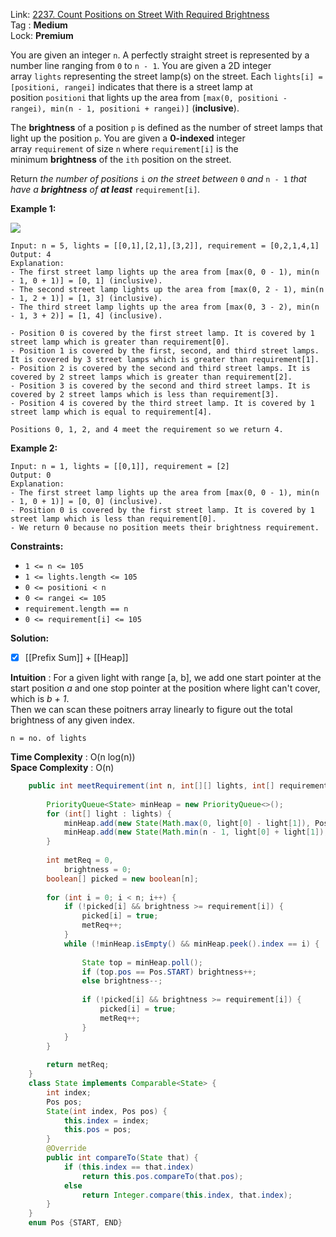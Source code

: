 Link: [2237. Count Positions on Street With Required Brightness](https://leetcode.com/problems/count-positions-on-street-with-required-brightness/) <br>
Tag : **Medium**<br>
Lock: **Premium**

You are given an integer `n`. A perfectly straight street is represented by a number line ranging from `0` to `n - 1`. You are given a 2D integer array `lights` representing the street lamp(s) on the street. Each `lights[i] = [positioni, rangei]` indicates that there is a street lamp at position `positioni` that lights up the area from `[max(0, positioni - rangei), min(n - 1, positioni + rangei)]` (**inclusive**).

The **brightness** of a position `p` is defined as the number of street lamps that light up the position `p`. You are given a **0-indexed** integer array `requirement` of size `n` where `requirement[i]` is the minimum **brightness** of the `ith` position on the street.

Return _the number of positions_ `i` _on the street between_ `0` _and_ `n - 1` _that have a **brightness**_ _of **at least**_ `requirement[i]`_._

**Example 1:**

![](https://assets.leetcode.com/uploads/2022/04/11/screenshot-2022-04-11-at-22-24-43-diagramdrawio-diagramsnet.png)
```
Input: n = 5, lights = [[0,1],[2,1],[3,2]], requirement = [0,2,1,4,1]
Output: 4
Explanation:
- The first street lamp lights up the area from [max(0, 0 - 1), min(n - 1, 0 + 1)] = [0, 1] (inclusive).
- The second street lamp lights up the area from [max(0, 2 - 1), min(n - 1, 2 + 1)] = [1, 3] (inclusive).
- The third street lamp lights up the area from [max(0, 3 - 2), min(n - 1, 3 + 2)] = [1, 4] (inclusive).

- Position 0 is covered by the first street lamp. It is covered by 1 street lamp which is greater than requirement[0].
- Position 1 is covered by the first, second, and third street lamps. It is covered by 3 street lamps which is greater than requirement[1].
- Position 2 is covered by the second and third street lamps. It is covered by 2 street lamps which is greater than requirement[2].
- Position 3 is covered by the second and third street lamps. It is covered by 2 street lamps which is less than requirement[3].
- Position 4 is covered by the third street lamp. It is covered by 1 street lamp which is equal to requirement[4].

Positions 0, 1, 2, and 4 meet the requirement so we return 4.
```

**Example 2:**
```
Input: n = 1, lights = [[0,1]], requirement = [2]
Output: 0
Explanation:
- The first street lamp lights up the area from [max(0, 0 - 1), min(n - 1, 0 + 1)] = [0, 0] (inclusive).
- Position 0 is covered by the first street lamp. It is covered by 1 street lamp which is less than requirement[0].
- We return 0 because no position meets their brightness requirement.
```

**Constraints:**
-   `1 <= n <= 105`
-   `1 <= lights.length <= 105`
-   `0 <= positioni < n`
-   `0 <= rangei <= 105`
-   `requirement.length == n`
-   `0 <= requirement[i] <= 105`

**Solution:**

- [x] [[Prefix Sum]] + [[Heap]]

**Intuition** :
For a given light with range [a, b], we add one start pointer at the start position _a_ and one stop pointer at the position where light can't cover, which is _b + 1_.  
Then we can scan these poitners array linearly to figure out the total brightness of any given index.

```
n = no. of lights
```
**Time Complexity** : O(n log(n))<br>
**Space Complexity** : O(n)

```java
    public int meetRequirement(int n, int[][] lights, int[] requirement) {
        
        PriorityQueue<State> minHeap = new PriorityQueue<>();
        for (int[] light : lights) {
            minHeap.add(new State(Math.max(0, light[0] - light[1]), Pos.START));
            minHeap.add(new State(Math.min(n - 1, light[0] + light[1]), Pos.END));
        }
        
        int metReq = 0, 
            brightness = 0;
        boolean[] picked = new boolean[n];
        
        for (int i = 0; i < n; i++) {
            if (!picked[i] && brightness >= requirement[i]) {
                picked[i] = true;
                metReq++;
            }
            while (!minHeap.isEmpty() && minHeap.peek().index == i) {
                
                State top = minHeap.poll();
                if (top.pos == Pos.START) brightness++;
                else brightness--;
                
                if (!picked[i] && brightness >= requirement[i]) {
                    picked[i] = true;
                    metReq++;
                }
            }
        }
            
        return metReq;
    }
    class State implements Comparable<State> {
        int index;
        Pos pos;
        State(int index, Pos pos) {
            this.index = index;
            this.pos = pos;
        }
        @Override
        public int compareTo(State that) {
            if (this.index == that.index)
                return this.pos.compareTo(that.pos);
            else 
                return Integer.compare(this.index, that.index);
        }
    }
    enum Pos {START, END}
```
